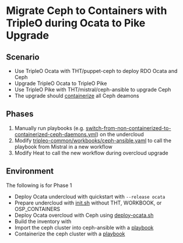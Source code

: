Migrate Ceph to Containers with TripleO during Ocata to Pike Upgrade
====================================================================

Scenario
--------

- Use TripleO Ocata with THT/puppet-ceph to deploy RDO Ocata and Ceph 
- Upgrade TripleO Ocata to TripleO Pike 
- Use TripleO Pike with THT/mistral/ceph-ansible to upgrade Ceph
- The upgrade should [containerize](https://www.sebastien-han.fr/blog/2016/09/26/Ceph-migrate-from-non-containerized-to-containers-daemons/) all Ceph deamons 

Phases
------

1. Manually run playbooks (e.g. [switch-from-non-containerized-to-containerized-ceph-daemons.yml](https://github.com/ceph/ceph-ansible/blob/master/infrastructure-playbooks/switch-from-non-containerized-to-containerized-ceph-daemons.yml)) on the undercloud
2. Modify [tripleo-common/workbooks/ceph-ansible.yaml](https://review.openstack.org/#/c/469644) to call the playbook from Mistral in a new workflow 
3. Modify Heat to call the new workflow during overcloud upgrade

Environment
-----------

The following is for Phase 1

- Deploy Ocata undercloud with quickstart with `--release ocata`
- Prepare undercloud with [init.sh](../init.sh) without THT, WORKBOOK, or OSP_CONTAINERS
- Deploy Ocata overcloud with Ceph using [deploy-ocata.sh](deploy-ocata.sh)
- Build the inventory with
- Import the ceph cluster into ceph-ansible with a [playbook](https://github.com/ceph/ceph-ansible/blob/master/infrastructure-playbooks/take-over-existing-cluster.yml)
- Containerize the ceph cluster with a [playbook](https://github.com/ceph/ceph-ansible/blob/master/infrastructure-playbooks/switch-from-non-containerized-to-containerized-ceph-daemons.yml)
